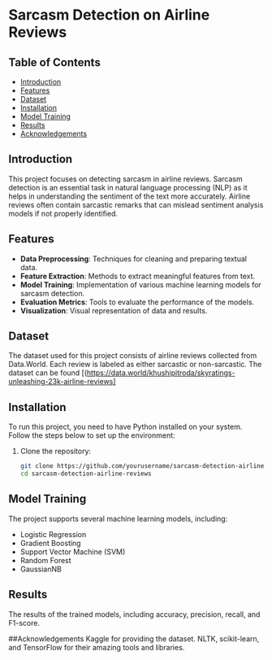 # Sarcasm Detection on Airline Reviews

## Table of Contents
- [Introduction](#introduction)
- [Features](#features)
- [Dataset](#dataset)
- [Installation](#installation)
- [Model Training](#model-training)
- [Results](#results)
- [Acknowledgements](#acknowledgements)

## Introduction
This project focuses on detecting sarcasm in airline reviews. Sarcasm detection is an essential task in natural language processing (NLP) as it helps in understanding the sentiment of the text more accurately. Airline reviews often contain sarcastic remarks that can mislead sentiment analysis models if not properly identified.

## Features
- **Data Preprocessing**: Techniques for cleaning and preparing textual data.
- **Feature Extraction**: Methods to extract meaningful features from text.
- **Model Training**: Implementation of various machine learning models for sarcasm detection.
- **Evaluation Metrics**: Tools to evaluate the performance of the models.
- **Visualization**: Visual representation of data and results.

## Dataset
The dataset used for this project consists of airline reviews collected from Data.World. Each review is labeled as either sarcastic or non-sarcastic. The dataset can be found [(https://data.world/khushipitroda/skyratings-unleashing-23k-airline-reviews]

## Installation
To run this project, you need to have Python installed on your system. Follow the steps below to set up the environment:

1. Clone the repository:
    ```bash
    git clone https://github.com/yourusername/sarcasm-detection-airline-reviews.git
    cd sarcasm-detection-airline-reviews
    ```

## Model Training
The project supports several machine learning models, including:
- Logistic Regression
- Gradient Boosting
- Support Vector Machine (SVM)
- Random Forest
- GaussianNB

## Results
The results of the trained models, including accuracy, precision, recall, and F1-score.

##Acknowledgements
Kaggle for providing the dataset.
NLTK, scikit-learn, and TensorFlow for their amazing tools and libraries.
